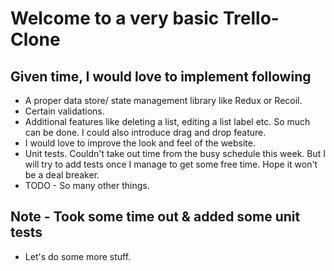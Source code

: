 # Welcome to a very basic Trello-Clone

## Given time, I would love to implement following

- A proper data store/ state management library like Redux or Recoil.
- Certain validations.
- Additional features like deleting a list, editing a list label etc. So much can be done. I could also introduce drag and drop feature.
- I would love to improve the look and feel of the website.
- Unit tests. Couldn't take out time from the busy schedule this week. But I will try to add tests once I manage to get some free time. Hope it won't be a deal breaker. 
- TODO - So many other things.


## Note - Took some time out & added some unit tests
- Let's do some more stuff.
